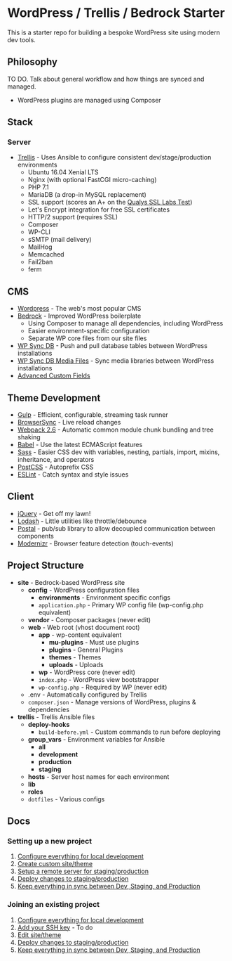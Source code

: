 # WordPress / Trellis / Bedrock Starter

This is a starter repo for building a bespoke WordPress site using modern dev tools.

## Philosophy

TO DO. Talk about general workflow and how things are synced and managed.

- WordPress plugins are managed using Composer

## Stack

### Server

- [Trellis](https://roots.io/trellis/) - Uses Ansible to configure consistent dev/stage/production environments
  - Ubuntu 16.04 Xenial LTS
  - Nginx (with optional FastCGI micro-caching)
  - PHP 7.1
  - MariaDB (a drop-in MySQL replacement)
  - SSL support (scores an A+ on the [Qualys SSL Labs Test](https://www.ssllabs.com/ssltest/))
  - Let's Encrypt integration for free SSL certificates
  - HTTP/2 support (requires SSL)
  - Composer
  - WP-CLI
  - sSMTP (mail delivery)
  - MailHog
  - Memcached
  - Fail2ban
  - ferm

## CMS

- [Wordpress](https://wordpress.org/) - The web's most popular CMS
- [Bedrock](https://roots.io/bedrock/) - Improved WordPress boilerplate
  - Using Composer to manage all dependencies, including WordPress
  - Easier environment-specific configuration
  - Separate WP core files from our site files
- [WP Sync DB](https://github.com/wp-sync-db/wp-sync-db) - Push and pull database tables between WordPress installations
- [WP Sync DB Media Files](https://github.com/wp-sync-db/wp-sync-db-media-files) - Sync media libraries between WordPress installations
- [Advanced Custom Fields](https://www.advancedcustomfields.com/)

## Theme Development

- [Gulp](http://gulpjs.com/) - Efficient, configurable, streaming task runner
- [BrowserSync](https://www.browsersync.io/) - Live reload changes
- [Webpack 2.6](https://webpack.github.io) - Automatic common module chunk bundling and tree shaking
- [Babel](https://babeljs.io/) - Use the latest ECMAScript features
- [Sass](http://sass-lang.com/) - Easier CSS dev with variables, nesting, partials, import, mixins, inheritance, and operators
- [PostCSS](http://postcss.org/) - Autoprefix CSS
- [ESLint](http://eslint.org/) - Catch syntax and style issues

## Client

- [jQuery](https://jquery.com/) - Get off my lawn!
- [Lodash](https://lodash.com/) - Little utilities like throttle/debounce
- [Postal](https://github.com/postaljs/postal.js) - pub/sub library to allow decoupled communication between components
- [Modernizr](https://modernizr.com) - Browser feature detection (touch-events)

## Project Structure

- **site** - Bedrock-based WordPress site
  - **config** - WordPress configuration files
    - **environments** - Environment specific configs
    - `application.php` - Primary WP config file (wp-config.php equivalent)
  - **vendor** - Composer packages (never edit)
  - **web** - Web root (vhost document root)
    - **app** - wp-content equivalent
      - **mu-plugins** - Must use plugins
      - **plugins** - General Plugins
      - **themes** - Themes
      - **uploads** - Uploads
    - **wp** - WordPress core (never edit)
    - `index.php` - WordPress view bootstrapper
    - `wp-config.php` - Required by WP (never edit)
  - .env - Automatically configured by Trellis
  - `composer.json` - Manage versions of WordPress, plugins & dependencies
- **trellis** - Trellis Ansible files
  - **deploy-hooks**
    - `build-before.yml` - Custom commands to run before deploying
  - **group_vars** - Environment variables for Ansible
    - **all**
    - **development**
    - **production**
    - **staging**
  - **hosts** - Server host names for each environment
  - **lib**
  - **roles**
  - `dotfiles` - Various configs

## Docs

### Setting up a new project

1. [Configure everything for local development](docs/get_started.md)
1. [Create custom site/theme](docs/development_workflow.md)
1. [Setup a remote server for staging/production](docs/remote_server_setup.md)
1. [Deploy changes to staging/production](docs/deployment_workflow.md)
1. [Keep everything in sync between Dev, Staging, and Production](docs/syncing_dev_staging_production.md)

### Joining an existing project

1. [Configure everything for local development](docs/get_started.md)
1. [Add your SSH key](#) - To do
1. [Edit site/theme](docs/development_workflow.md)
1. [Deploy changes to staging/production](docs/deployment_workflow.md)
1. [Keep everything in sync between Dev, Staging, and Production](docs/syncing_dev_staging_production.md)











